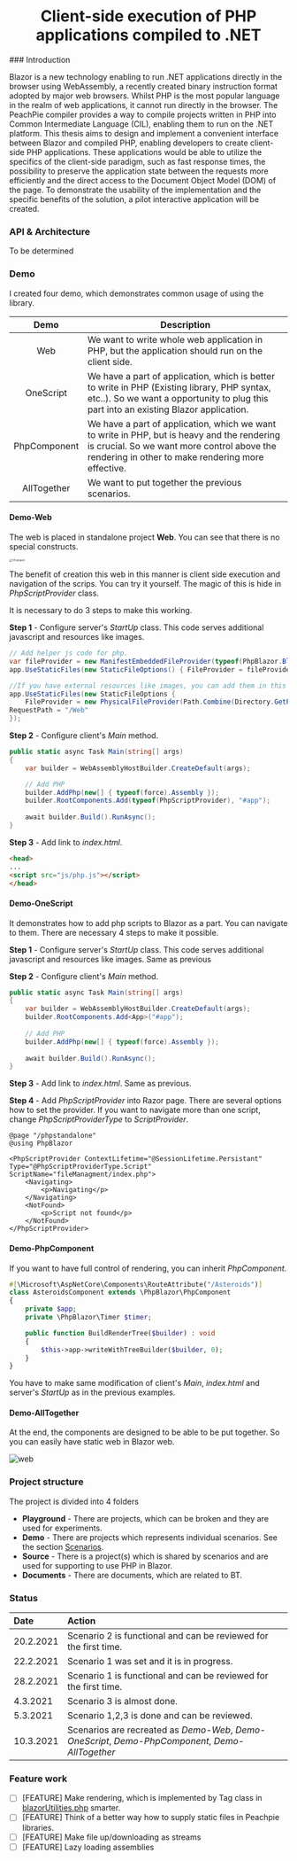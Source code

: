 <h1 align="center">
Client-side execution of PHP applications compiled to .NET
</h1>
### Introduction

Blazor is a new technology enabling to run .NET applications directly in the browser using WebAssembly, a recently created binary instruction format adopted by major web browsers. Whilst PHP is the most popular language in the realm of web applications, it cannot run directly in the browser. The PeachPie compiler provides a way to compile projects written in PHP into Common Intermediate Language (CIL), enabling them to run on the .NET platform.
This thesis aims to design and implement a convenient interface between Blazor and compiled PHP, enabling developers to create client-side PHP applications. These applications would be able to utilize the specifics of the client-side paradigm, such as fast response times, the possibility to preserve the application state between the requests more efficiently and the direct access to the Document Object Model (DOM) of the page. To demonstrate the usability of the implementation and the specific benefits of the solution, a pilot interactive application will be created.

### API & Architecture

To be determined

### Demo

I created four demo, which demonstrates common usage of using the library.

|     Demo     | Description                                                  |
| :----------: | ------------------------------------------------------------ |
|     Web      | We want to write whole web application in PHP, but the application should run on the client side. |
|  OneScript   | We have a part of application, which is better to write in PHP (Existing library, PHP syntax, etc..). So we want a opportunity to plug this part into an existing Blazor application. |
| PhpComponent | We have a part of application, which we want to write in PHP, but is heavy and the rendering is crucial. So we want more control above the rendering in other to make rendering more effective. |
| AllTogether  | We want to put together the previous scenarios.              |

#### Demo-Web

The web is placed in standalone project **Web**. You can see that there is no special constructs. 

<img src="E:\OwnCode\Github\Bachelor_thesis\Documents\Pictures\web.png" alt="VS project" style="zoom:33%;" />

The benefit of creation this web in this manner is client side execution and navigation of the scrips. You can try it yourself. The magic of this is hide in *PhpScriptProvider* class. 

It is necessary to do 3 steps to make this working.

**Step 1** - Configure server's *StartUp* class. This code serves additional javascript and resources like images.

```c#
// Add helper js code for php.
var fileProvider = new ManifestEmbeddedFileProvider(typeof(PhpBlazor.BlazorContext).Assembly);
app.UseStaticFiles(new StaticFileOptions() { FileProvider = fileProvider });

//If you have external resources like images, you can add them in this way
app.UseStaticFiles(new StaticFileOptions {
	FileProvider = new PhysicalFileProvider(Path.Combine(Directory.GetParent(Environment.CurrentDirectory).Parent.FullName, "Web\\wwwroot")),
RequestPath = "/Web"
});
```

**Step 2** - Configure client's *Main* method.

```c#
public static async Task Main(string[] args)
{
	var builder = WebAssemblyHostBuilder.CreateDefault(args);

	// Add PHP
	builder.AddPhp(new[] { typeof(force).Assembly });
	builder.RootComponents.Add(typeof(PhpScriptProvider), "#app");
        
	await builder.Build().RunAsync();
}  
```
**Step 3** - Add link to *index.html*.

```html
<head>
...
<script src="js/php.js"></script>
</head>
```

#### Demo-OneScript

It demonstrates how to add php scripts to Blazor as a part. You can navigate to them. There are necessary 4 steps to make it possible.

**Step 1** - Configure server's *StartUp* class. This code serves additional javascript and resources like images. Same as previous

**Step 2** - Configure client's *Main* method.
```c#
public static async Task Main(string[] args)
{
	var builder = WebAssemblyHostBuilder.CreateDefault(args);
	builder.RootComponents.Add<App>("#app");
	
	// Add PHP
	builder.AddPhp(new[] { typeof(force).Assembly });
	    
	await builder.Build().RunAsync();
}  
```
**Step 3** - Add link to *index.html*. Same as previous.

**Step 4** - Add *PhpScriptProvider* into Razor page. There are several options how to set the provider. If you want to navigate more than one script, change *PhpScriptProviderType* to *ScriptProvider*.   

```Razor
@page "/phpstandalone"
@using PhpBlazor

<PhpScriptProvider ContextLifetime="@SessionLifetime.Persistant" Type="@PhpScriptProviderType.Script" ScriptName="fileManagment/index.php">
    <Navigating>
        <p>Navigating</p>
    </Navigating>
    <NotFound>
        <p>Script not found</p>
    </NotFound>
</PhpScriptProvider>
```

#### Demo-PhpComponent

If you want to have full control of rendering, you can inherit *PhpComponent*. 

```php
#[\Microsoft\AspNetCore\Components\RouteAttribute("/Asteroids")]
class AsteroidsComponent extends \PhpBlazor\PhpComponent
{	
	private $app;
	private \PhpBlazor\Timer $timer;

	public function BuildRenderTree($builder) : void 
	{
		$this->app->writeWithTreeBuilder($builder, 0);
	}
}
```

You have to make same modification of client's *Main*, *index.html* and server's *StartUp* as in the previous examples.

#### Demo-AllTogether

At the end, the components are designed to be able to be put together. So you can easily have static web in Blazor web. 

![web](E:\OwnCode\Github\Bachelor_thesis\Documents\Pictures\webInweb.png)

### Project structure

The project is divided into 4 folders

- **Playground** - There are projects, which can be broken and they are used for experiments.
- **Demo** - There are projects which represents individual scenarios. See the section <a href="#scenarios">Scenarios</a>.
- **Source** - There is a project(s) which is shared by scenarios and are used for supporting to use PHP in Blazor.
- **Documents** - There are documents, which are related to BT.

### Status

| Date      | Action                                                       |
| :-------- | :----------------------------------------------------------- |
| 20.2.2021 | Scenario 2 is functional and can be reviewed for the first time. |
| 22.2.2021 | Scenario 1 was set and it is in progress.                    |
| 28.2.2021 | Scenario 1 is functional and can be reviewed for the first time. |
| 4.3.2021  | Scenario 3 is almost done.                                   |
| 5.3.2021  | Scenario 1,2,3 is done and can be reviewed.                  |
| 10.3.2021 | Scenarios are recreated as *Demo-Web*, *Demo-OneScript*, *Demo-PhpComponent*, *Demo-AllTogether* |

### Feature work

- [ ] [FEATURE] Make rendering, which is implemented by Tag class in [blazorUtilities.php](https://github.com/TomatorCZ/Bachelor_thesis/blob/main/Scenarios/Scenario2/Asteroids/Php/blazorUtilities.php) smarter.
- [ ] [FEATURE] Think of a better way how to supply static files in Peachpie libraries.
- [ ] [FEATURE] Make file up/downloading as streams
- [ ] [FEATURE] Lazy loading assemblies